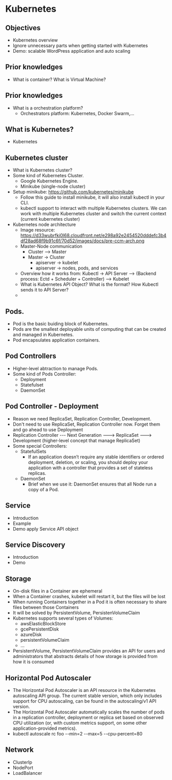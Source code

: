 # Kubernetes

## Objectives
- Kubernetes overview
- Ignore unnecessary parts when getting started with Kubernetes
- Demo: scalable WordPress application and auto scaling

## Prior knowledges
- What is container? What is Virtual Machine?
<!--
    - Basically, containers and VM are similar in their goals. They support to isolate an application into a container unit and run it, re-use it everywhere. Container and VM support simulating a computer with installed softwares, applications.
    - The main difference between container and VMs is in their architectural approach.
    - reference: https://medium.freecodecamp.org/a-beginner-friendly-introduction-to-containers-vms-and-docker-79a9e3e119b    
--> 
## Prior knowledges
- What is a orchestration platform? 
    - Orchestrators platform: Kubernetes, Docker Swarm,...

## What is Kubernetes?
- Kubernetes

## Kubernetes cluster
- What is Kubernetes cluster?
- Some kind of Kubernetes Cluster.
    - Google Kubernetes Engine.
    - Minikube (single-node cluster)
- Setup minikube: https://github.com/kubernetes/minikube        
    - Follow this guide to install minikube, it will also install kubectl in your CLI.
    - kubectl support to interact with multiple Kubernetes clusters. We can work with multiple Kubernetes cluster and switch the current context (current kubernetes cluster)
- Kubernetes node architecture
    - Image resource: https://d33wubrfki0l68.cloudfront.net/e298a92e2454520dddefc3b4df28ad68f9b91c6f/70d52/images/docs/pre-ccm-arch.png
    - Master-Node communication    
        - Cluster --> Master
        - Master -> Cluster
            - apiserver -> kubelet
            - apiserver -> nodes, pods, and services
    - Overview how it works from: Kubectl -> API Server --> (Backend process: Ectd + Scheduler + Controller) --> Kubelet
    - What is Kubernetes API Object? What is the format? How Kubectl sends it to API Server?
    - 
## Pods.    
- Pod is the basic buiding block of Kubernetes.
- Pods are the smallest deployable units of computing that can be created and managed in Kubernetes.
- Pod encapsulates application containers.

## Pod Controllers
- Higher-level abtraction to manage Pods.
- Some kind of Pods Controller: 
    - Deployment
    - Statefulset
    - DaemonSet

## Pod Controller - Deployment
- Reason we need ReplicaSet, Replication Controller, Development.
- Don't need to use ReplicaSet, Replication Controller now. Forget them and go ahead to use Deployment
- Replication Controller --- Next Generation ---> ReplicaSet ---> Development (higher-level concept that manage ReplicaSet)      
- Some special Controllers: 
    - StatefulSets        
        -  If an application doesn’t require any stable identifiers or ordered deployment, deletion, or scaling, you should deploy your application with a controller that provides a set of stateless replicas.
    - DaemonSet
        - Brief when we use it: DaemonSet ensures that all Node run a copy of a Pod.        
##  Service 
-  Introduction
-  Example
-  Demo apply Service API object

## Service Discovery
-   Introduction
-   Demo

##  Storage
- On-disk files in a Container are ephemeral
- When a Container crashes, kubelet will restart it, but the files will be lost
- When running Containers together in a Pod it is often necessary to share files between those Containers
- It will be solved by PersistentVolume, PersistenVolumeClaim
- Kubernetes supports several types of Volumes:
    - awsElasticBlockStore
    - gcePersistentDisk
    - azureDisk      
    - persistentVolumeClaim
    - ...
- PersistentVolume, PersistentVolumeClaim provides an API for users and administrators that abstracts details of how storage is provided from how it is consumed
## Horizontal Pod Autoscaler
- The Horizontal Pod Autoscaler is an API resource in the Kubernetes autoscaling API group. The current stable version, which only includes support for CPU autoscaling, can be found in the autoscaling/v1 API version.
- The Horizontal Pod Autoscaler automatically scales the number of pods in a replication controller, deployment or replica set based on observed CPU utilization (or, with custom metrics support, on some other application-provided metrics).
- kubectl autoscale rc foo --min=2 --max=5 --cpu-percent=80 

## Network
- ClusterIp
- NodePort
- LoadBalancer

